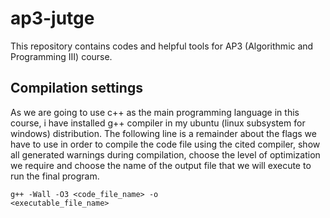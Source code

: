 # ap3-jutge
This repository contains codes and helpful tools for AP3 (Algorithmic and Programming III) course.

## Compilation settings
As we are going to use c++ as the main programming language in this course, i have installed g++ compiler in my ubuntu (linux subsystem for windows) distribution. The following line is a remainder about the flags we have to use in order to compile the code file using the cited compiler, show all generated warnings during compilation, choose the level of optimization we require and choose the name of the output file that we will execute to run the final program.

<code>g++ -Wall -O3 <code_file_name> -o <executable_file_name><code>
